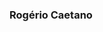 ### Rogério Caetano

<!--
**cataua/cataua** is a ✨ _special_ ✨ repository because its `README.md` (this file) appears on your GitHub profile.

Hi, there! I'm currently working as a Fullstack Developer, with the main technologies: Javascript, NodeJS, VueJS, ReactJS, PHP, Laravel and Wordpress. Also I'm working as designer and illustrator in my freetime. My actual job are at Fundação de Apoio a Pesquisa, Extensão e Desenvolvimento - FADEPE and I have experience at marketing and advertisment agencies. 

- 🌱 I’m currently learning Pyhton, .Net, Project Managment, Design Thinking and UX/UI Design
